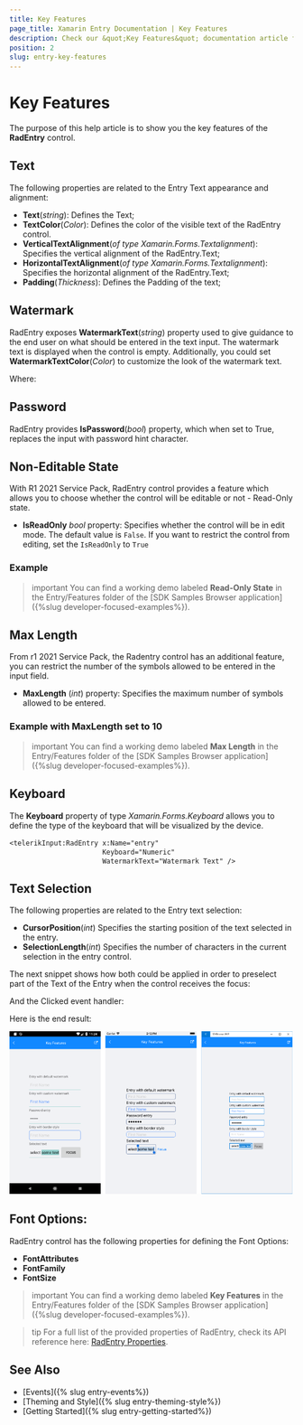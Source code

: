 ```yaml
---
title: Key Features
page_title: Xamarin Entry Documentation | Key Features
description: Check our &quot;Key Features&quot; documentation article for Telerik Entry for Xamarin control.
position: 2
slug: entry-key-features
---
```


# Key Features

The purpose of this help article is to show you the key features of the **RadEntry** control. 

## Text

The following properties are related to the Entry Text appearance and alignment:

* **Text**(*string*): Defines the Text;
* **TextColor**(*Color*): Defines the color of the visible text of the RadEntry control.
* **VerticalTextAlignment**(*of type Xamarin.Forms.Textalignment*): Specifies the vertical alignment of the RadEntry.Text;
* **HorizontalTextAlignment**(*of type Xamarin.Forms.Textalignment*): Specifies the horizontal alignment of the RadEntry.Text;
* **Padding**(*Thickness*): Defines the Padding of the text;

## Watermark 

RadEntry exposes **WatermarkText**(*string*) property used to give guidance to the end user on what should be entered in the text input. The watermark text is displayed when the control is empty.  Additionally, you could set **WatermarkTextColor**(*Color*) to customize the look of the watermark text. 

<snippet id='entry-features-customwatermark'/>

Where:

<snippet id='xmlns-telerikinput'/>

## Password

RadEntry provides **IsPassword**(*bool*) property, which when set to True, replaces the input with password hint character.

<snippet id='entry-features-password'/>

## Non-Editable State

With R1 2021 Service Pack, RadEntry control provides a feature which allows you to choose whether the control will be editable or not - Read-Only state.

* **IsReadOnly** *bool* property: Specifies whether the control will be in edit mode. The default value is `False`. If you want to restrict the control from editing, set the `IsReadOnly` to `True`

### Example

<snippet id='entry-features-read-only'/>

>important You can find a working demo labeled **Read-Only State** in the Entry/Features folder of the [SDK Samples Browser application]({%slug developer-focused-examples%}).

## Max Length

From r1 2021 Service Pack, the Radentry control has an additional feature, you can restrict the number of the symbols allowed to be entered in the input field. 

* **MaxLength** (*int*) property: Specifies the maximum number of symbols allowed to be entered.

### Example with MaxLength set to 10

<snippet id='entry-features-maxlength'/>

>important You can find a working demo labeled **Max Length** in the Entry/Features folder of the [SDK Samples Browser application]({%slug developer-focused-examples%}).

## Keyboard

The **Keyboard** property of type *Xamarin.Forms.Keyboard* allows you to define the type of the keyboard that will be visualized by the device.

```XAML
<telerikInput:RadEntry x:Name="entry" 
                       Keyboard="Numeric"
                       WatermarkText="Watermark Text" />
```

## Text Selection

The following properties are related to the Entry text selection: 

* **CursorPosition**(*int*) Specifies the starting position of the text selected in the entry.
* **SelectionLength**(*int*) Specifies the number of characters in the current selection in the entry control.

The next snippet shows how both could be applied in order to preselect part of the Text of the Entry when the control receives the focus:

<snippet id='entry-features-textselection' />

And the Clicked event handler:

<snippet id='entry-features-textselection-code' />

Here is the end result:

![Entry Key Features Example](images/entry_key_features.png)

## Font Options:

RadEntry control has the following properties for defining the Font Options:

* **FontAttributes**
* **FontFamily**
* **FontSize**

<snippet id='entry-font-options-xaml' />

>important You can find a working demo labeled **Key Features** in the Entry/Features folder of the [SDK Samples Browser application]({%slug developer-focused-examples%}).

>tip For a full list of the provided properties of RadEntry, check its API reference here: [RadEntry Properties](https://docs.telerik.com/devtools/xamarin/api/Telerik.XamarinForms.Input.RadEntry.html#properties).

## See Also

- [Events]({% slug entry-events%})
- [Theming and Style]({% slug entry-theming-style%})
- [Getting Started]({% slug entry-getting-started%})
